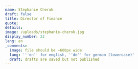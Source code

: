 ```yaml
---
name: Stephanie Cherok
draft: false
title: Director of Finance
quote:
details:
image: /uploads/stephanie-cherok.jpg
display_number: 22
lang: en
_comments:
  image: file should be ~600px wide
  lang: '''en'' for english, ''de'' for german (lowercase)'
  draft: drafts are saved but not published
---
```



